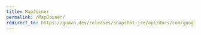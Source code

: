 ```yaml
---
title: MapJoiner
permalink: /MapJoiner/
redirect_to: https://guava.dev/releases/snapshot-jre/api/docs/com/google/common/base/Joiner.MapJoiner.html
---
```

